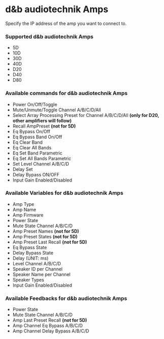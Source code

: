 # d&b audiotechnik Amps

Specify the IP address of the amp you want to connect to.

### Supported d&b audiotechnik Amps

- 5D
- 10D
- 30D
- 40D
- D20
- D40
- D80

### Available commands for d&b audiotechnik Amps

- Power On/Off/Toggle
- Mute/Unmute/Toggle Channel A/B/C/D/All
- Select Array Processing Preset for Channel A/B/C/D/All **(only for D20, other amplifiers will follow)**
- Recall AmpPreset **(not for 5D)**
- Eq Bypass On/Off
- Eq Bypass Band On/Off 
- Eq Clear Band
- Eq Clear All Bands
- Eq Set Band Parametric
- Eq Set All Bands Parametric
- Set Level Channel A/B/C/D
- Delay Set
- Delay Bypass ON/OFF
- Input Gain Enabled/Disabled


### Available Variables for d&b audiotechnik Amps

- Amp Type
- Amp Name
- Amp Firmware
- Power State
- Mute State Channel A/B/C/D
- Amp Preset Names **(not for 5D)**
- Amp Preset States **(not for 5D)**
- Amp Preset Last Recall **(not for 5D)**
- Eq Bypass State
- Delay Bypass State
- Delay (UNIT: ms)
- Level Channel A/B/C/D
- Speaker ID per Channel
- Speaker Name per Channel
- Speaker Types
- Input Gain Enabled/Disabled

### Available Feedbacks for d&b audiotechnik Amps

- Power State
- Mute State Channel A/B/C/D
- Amp Last Preset Recall **(not for 5D)**
- Amp Channel Eq Bypass A/B/C/D
- Amp Channel Delay Bypass A/B/C/D

